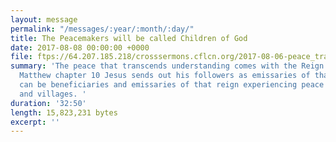 ```yaml
---
layout: message
permalink: "/messages/:year/:month/:day/"
title: The Peacemakers will be called Children of God
date: 2017-08-08 00:00:00 +0000
file: ftps://64.207.185.218/crosssermons.cflcn.org/2017-08-06-peace_transcends.m4a
summary: 'The peace that transcends understanding comes with the Reign of God. In
  Matthew chapter 10 Jesus sends out his followers as emissaries of that reign. We
  can be beneficiaries and emissaries of that reign experiencing peace in our households
  and villages. '
duration: '32:50'
length: 15,823,231 bytes
excerpt: ''
---
```

